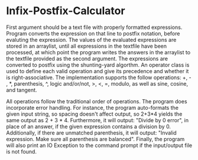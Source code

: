 # Infix-Postfix-Calculator

First argument should be a text file with properly formatted expressions. Program converts the expression on that line to postfix notation, before evaluting the expression. The values of the evaluated expressions are stored in an arraylist, until all expressions in the textfile have been processed, at which point the program writes the answers in the arraylist to the textfile provided as the second argument.
The expressions are converted to postfix using the shunting-yard algorthm. An operator class is used to define each valid operation and give its precedence and whether it is right-associative. The implementation supports the follow operations: 
+, - , *, parenthesis, ^, logic and/or/not, >, <, =, modulo, as well as sine, cosine, and tangent.

All operations follow the traditional order of operations. The program does incorporate error handling. For instance, the program auto-formats the given input string, so spacing doesn't affect output, so 2+3*4 yields the same output as 2 + 3 * 4. Furthermore, it will output: "Divide by 0 error", in place of an answer, if the given expression contains a division by 0. Additionally, if there are unmatched parenthesis, it will output: "Invalid expression. Make sure all parenthesis are balanced". Finally, the program will also print an IO Exception to the command prompt if the input/output file is not found.

